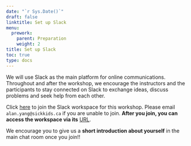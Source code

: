 ```yaml
---
date: "`r Sys.Date()`"
draft: false
linktitle: Set up Slack
menu:
  prework:
    parent: Preparation
    weight: 2
title: Set up Slack
toc: true
type: docs
---
```


We will use Slack as the main platform for online communications. Throughout and after the workshop, we encourage the instructors and the participants to stay connected on Slack to exchange ideas, discuss problems and seek help from each other.

Click [here](https://join.slack.com/t/2021cdcdecisi-vpc7840/shared_invite/zt-zqki3y0x-JaKjwqxmiOWfWjrFohs34g) to join the Slack workspace for this workshop. Please email `alan.yang@sickkids.ca` if you are unable to join. **After you join, you can access the workspace via its** [URL](https://join.slack.com/t/2021cdcdecisi-vpc7840/shared_invite/zt-zqki3y0x-JaKjwqxmiOWfWjrFohs34g).

We encourage you to give us a **short introduction about yourself** in the main chat room once you join!!
